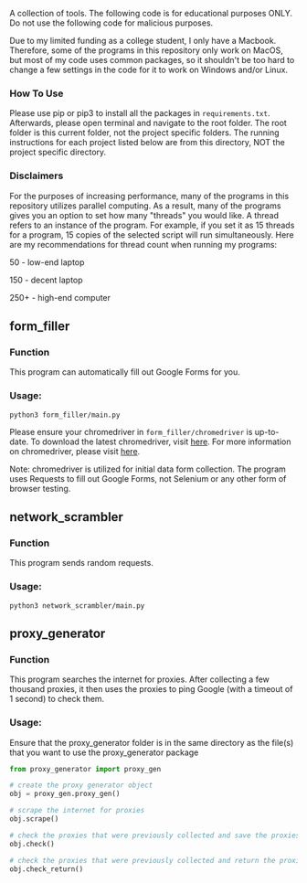 A collection of tools. The following code is for educational purposes ONLY. Do not use the following code for malicious purposes.

Due to my limited funding as a college student, I only have a Macbook. Therefore, some of the programs in this repository only work on MacOS, but most of my code uses common packages, so it shouldn't be too hard to change a few settings in the code for it to work on Windows and/or Linux.

### How To Use

Please use pip or pip3 to install all the packages in `requirements.txt`. Afterwards, please open terminal and navigate to the root folder. The root folder is this current folder, not the project specific folders. The running instructions for each project listed below are from this directory, NOT the project specific directory.

### Disclaimers

For the purposes of increasing performance, many of the programs in this repository utilizes parallel computing. As a result, many of the programs gives you an option to set how many "threads" you would like. A thread refers to an instance of the program. For example, if you set it as 15 threads for a program, 15 copies of the selected script will run simultaneously. Here are my recommendations for thread count when running my programs:

50 - low-end laptop

150 - decent laptop

250+ - high-end computer

## form_filler

### Function
This program can automatically fill out Google Forms for you.

### Usage:
`python3 form_filler/main.py`

Please ensure your chromedriver in `form_filler/chromedriver` is up-to-date. To download the latest chromedriver, visit [here](https://chromedriver.chromium.org/downloads). For more information on chromedriver, please visit [here](https://chromedriver.chromium.org/).

Note: chromedriver is utilized for initial data form collection. The program uses Requests to fill out Google Forms, not Selenium or any other form of browser testing.

## network_scrambler

### Function
This program sends random requests.

### Usage:
`python3 network_scrambler/main.py`

## proxy_generator

### Function
This program searches the internet for proxies. After collecting a few thousand proxies, it then uses the proxies to ping Google (with a timeout of 1 second) to check them.

### Usage:

Ensure that the proxy\_generator folder is in the same directory as the file(s) that you want to use the proxy\_generator package

```python
from proxy_generator import proxy_gen

# create the proxy generator object
obj = proxy_gen.proxy_gen()

# scrape the internet for proxies
obj.scrape()

# check the proxies that were previously collected and save the proxies to working_proxies.txt
obj.check()

# check the proxies that were previously collected and return the proxies as a list object
obj.check_return()
```